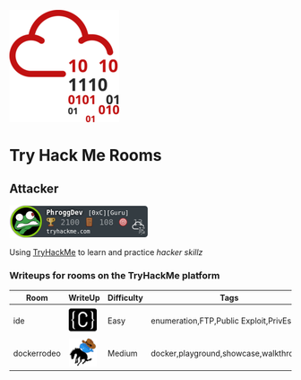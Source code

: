 ![THM_Rooms](imgs/tryhackmelogo.png)
# Try Hack Me Rooms

## Attacker
 ![Badge](/imgs/UserBadge.png)

 Using [TryHackMe](https://tryhackme.com) to learn and practice *hacker skillz*

### Writeups for rooms on the TryHackMe platform  
| Room | WriteUp | Difficulty | Tags |  
| ---- | ------- | ---------- | ---- |
| ide | [![ide room logo](/imgs/ide_room_logo-50x50.png)](ide/ide.md) | Easy | enumeration,FTP,Public Exploit,PrivEsc |
| dockerrodeo | [![The Docker Rodeo](imgs/dockerrodeo_room_logo-50x50.png)](dockerrodeo/dockerrodeo.md) | Medium | docker,playground,showcase,walkthrough |
